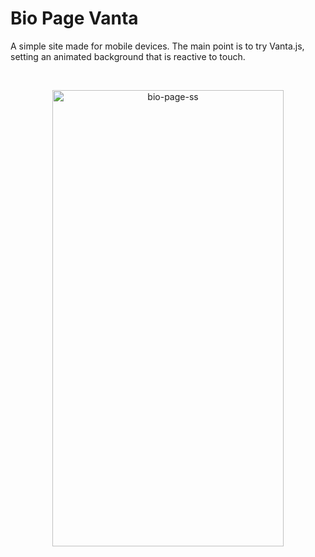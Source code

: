 # Bio Page Vanta

A simple site made for mobile devices. The main point is to try Vanta.js, setting an animated background that is reactive to touch.

<br>

<p align="center">
  <img width=370 height=730 src="https://github.com/GeneralSting/Bio-page-Vanta/assets/100438690/317a9e8c-b47e-4dce-9e9b-3ab8fcf0bb34" alt="bio-page-ss">
</p>
